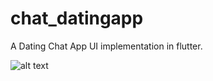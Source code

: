 # chat_datingapp
 A Dating Chat App UI implementation in flutter.


![alt text](../Flutter-DatingChatApp-UIChallenge/media/chat-app.gif)